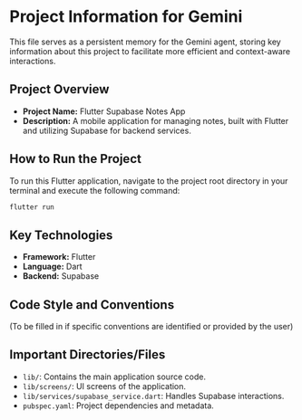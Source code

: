 # Project Information for Gemini

This file serves as a persistent memory for the Gemini agent, storing key information about this project to facilitate more efficient and context-aware interactions.

## Project Overview
*   **Project Name:** Flutter Supabase Notes App
*   **Description:** A mobile application for managing notes, built with Flutter and utilizing Supabase for backend services.

## How to Run the Project
To run this Flutter application, navigate to the project root directory in your terminal and execute the following command:
```bash
flutter run
```

## Key Technologies
*   **Framework:** Flutter
*   **Language:** Dart
*   **Backend:** Supabase

## Code Style and Conventions
(To be filled in if specific conventions are identified or provided by the user)

## Important Directories/Files
*   `lib/`: Contains the main application source code.
*   `lib/screens/`: UI screens of the application.
*   `lib/services/supabase_service.dart`: Handles Supabase interactions.
*   `pubspec.yaml`: Project dependencies and metadata.
